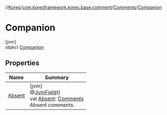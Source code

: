 //[Kores](../../../../index.md)/[com.koresframework.kores.base.comment](../../index.md)/[Comments](../index.md)/[Companion](index.md)

# Companion

[jvm]\
object [Companion](index.md)

## Properties

| Name | Summary |
|---|---|
| [Absent](-absent.md) | [jvm]<br>@[JvmField](https://kotlinlang.org/api/latest/jvm/stdlib/kotlin.jvm/-jvm-field/index.html)()<br>val [Absent](-absent.md): [Comments](../index.md)<br>Absent comments. |
